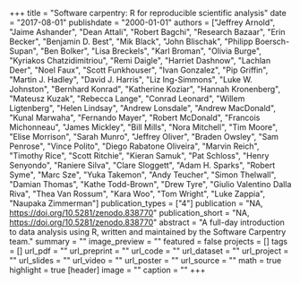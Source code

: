 +++
title = "Software carpentry: R for reproducible scientific analysis"
date = "2017-08-01"
publishdate = "2000-01-01"
authors = ["Jeffrey Arnold", "Jaime Ashander", "Dean Attali", "Robert Bagchi", "Research Bazaar", "Erin Becker", "Benjamin D. Best", "Mik Black", "John Blischak", "Philipp Boersch-Supan", "Ben Bolker", "Lisa Breckels", "Karl Broman", "Olivia Burge", "Kyriakos Chatzidimitriou", "Remi Daigle", "Harriet Dashnow", "Lachlan Deer", "Noel Faux", "Scott Funkhouser", "Ivan Gonzalez", "Pip Griffin", "Martin J. Hadley", "David J. Harris", "Liz Ing-Simmons", "Luke W. Johnston", "Bernhard Konrad", "Katherine Koziar", "Hannah Kronenberg", "Mateusz Kuzak", "Rebecca Lange", "Conrad Leonard", "Willem Ligtenberg", "Helen Lindsay", "Andrew Lonsdale", "Andrew MacDonald", "Kunal Marwaha", "Fernando Mayer", "Robert McDonald", "Francois Michonneau", "James Mickley", "Bill Mills", "Nora Mitchell", "Tim Moore", "Elise Morrison", "Sarah Munro", "Jeffrey Oliver", "Braden Owsley", "Sam Penrose", "Vince Polito", "Diego Rabatone Oliveira", "Marvin Reich", "Timothy Rice", "Scott Ritchie", "Kieran Samuk", "Pat Schloss", "Henry Senyondo", "Raniere Silva", "Clare Sloggett", "Adam H. Sparks", "Robert Syme", "Marc Sze", "Yuka Takemon", "Andy Teucher", "Simon Thelwall", "Damian Thomas", "Kathe Todd-Brown", "Drew Tyre", "Giulio Valentino Dalla Riva", "Thea Van Rossum", "Kara Woo", "Tom Wright", "Luke Zappia", "Naupaka Zimmerman"]
publication_types = ["4"]
publication = "NA, https://doi.org/10.5281/zenodo.838770"
publication_short = "NA, https://doi.org/10.5281/zenodo.838770"
abstract = "A full-day introduction to data analysis using R, written and maintained by the Software Carpentry team."
summary = ""
image_preview = ""
featured = false
projects = []
tags = []
url_pdf = ""
url_preprint = ""
url_code = ""
url_dataset = ""
url_project = ""
url_slides = ""
url_video = ""
url_poster = ""
url_source = ""
math = true
highlight = true
[header]
image = ""
caption = ""
+++
